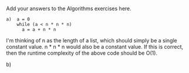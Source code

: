 Add your answers to the Algorithms exercises here.
```
a)  a = 0
    while (a < n * n * n) 
      a = a + n * n
```
I'm thinking of n as the length of a list, which should simply be a single constant value.  n * n * n would also be a constant value.  If this is correct, then the runtime complexity of the above code should be O(1).  

b)  